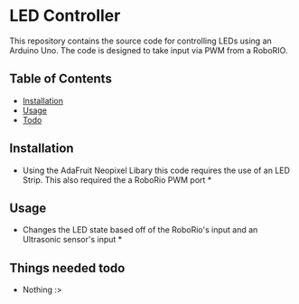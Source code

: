 # LED Controller

This repository contains the source code for controlling LEDs using an Arduino Uno. The code is designed to take input via PWM from a RoboRIO.

## Table of Contents

- [Installation](#installation)
- [Usage](#usage)
- [Todo](#things-needed-todo)

## Installation

* Using the AdaFruit Neopixel Libary this code requires the use of an LED Strip. This also required the a RoboRio PWM port *

## Usage

* Changes the LED state based off of the RoboRio's input and an Ultrasonic sensor's input *

## Things needed todo

* Nothing :>